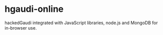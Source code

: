 hgaudi-online
=============

hackedGaudi integrated with JavaScript libraries, node.js and MongoDB for in-browser use.
